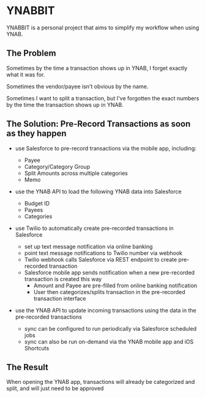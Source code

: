 # YNABBIT

YNABBIT is a personal project that aims to simplify my workflow when using YNAB.

## The Problem

Sometimes by the time a transaction shows up in YNAB, I forget exactly what it was for.

Sometimes the vendor/payee isn't obvious by the name.

Sometimes I want to split a transaction, but I've forgotten the exact numbers by the time the transaction shows up in YNAB.

## The Solution: Pre-Record Transactions as soon as they happen

- use Salesforce to pre-record transactions via the mobile app, including:
  - Payee
  - Category/Category Group
  - Split Amounts across multiple categories
  - Memo
- use the YNAB API to load the following YNAB data into Salesforce
  - Budget ID
  - Payees
  - Categories
- use Twilio to automatically create pre-recorded transactions in Salesforce

  - set up text message notification via online banking
  - point text message notifications to Twilio number via webhook
  - Twilio webhook calls Salesforce via REST endpoint to create pre-recorded transaction
  - Salesforce mobile app sends notification when a new pre-recorded transaction is created this way
    - Amount and Payee are pre-filled from online banking notification
    - User then categorizes/splits transaction in the pre-recorded transaction interface

- use the YNAB API to update incoming transactions using the data in the pre-recorded transactions
  - sync can be configured to run periodically via Salesforce scheduled jobs
  - sync can also be run on-demand via the YNAB mobile app and iOS Shortcuts

## The Result

When opening the YNAB app, transactions will already be categorized and split, and will just need to be approved
